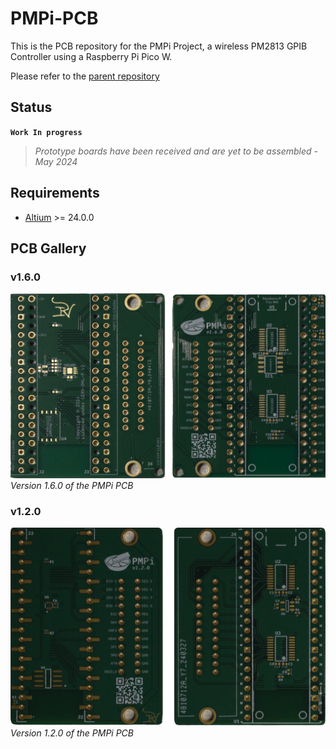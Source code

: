 <!-- PROJECT: PMPi -->
<!-- TITLE: PMPi-PCB -->
<!-- KEYWORDS: Controller, Raspberry Pi Pico W, Embedded, PCB, Hardware -->
<!-- TECHNOLOGY: Altium -->
<!-- STATUS: Work In Progress -->

# PMPi-PCB
<!-- DESCRIPTION START -->
This is the PCB repository for the PMPi Project, a wireless PM2813 GPIB Controller using a Raspberry Pi Pico W.

Please refer to the [parent repository](https://github.com/LeHuman/PMPi)
<!-- DESCRIPTION END -->

## Status

**`Work In progress`**
> *Prototype boards have been received and are yet to be assembled - May 2024*

## Requirements

- [Altium](https://www.altium.com/) >= 24.0.0

## PCB Gallery

### v1.6.0

![PMPi-v1.6.0](Images/PCB/PMPi-v1.6.0.png) \
*Version 1.6.0 of the PMPi PCB*

### v1.2.0

![PMPi-v1.2.0](Images/PCB/PMPi-v1.2.0.png) \
*Version 1.2.0 of the PMPi PCB*
